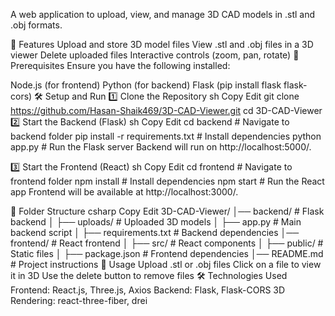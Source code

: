 A web application to upload, view, and manage 3D CAD models in .stl and .obj formats.

🚀 Features
Upload and store 3D model files
View .stl and .obj files in a 3D viewer
Delete uploaded files
Interactive controls (zoom, pan, rotate)
📌 Prerequisites
Ensure you have the following installed:

Node.js (for frontend)
Python (for backend)
Flask (pip install flask flask-cors)
🛠️ Setup and Run
1️⃣ Clone the Repository
sh
Copy
Edit
git clone https://github.com/Hasan-Shaik469/3D-CAD-Viewer.git
cd 3D-CAD-Viewer
2️⃣ Start the Backend (Flask)
sh
Copy
Edit
cd backend  # Navigate to backend folder
pip install -r requirements.txt  # Install dependencies
python app.py  # Run the Flask server
Backend will run on http://localhost:5000/.

3️⃣ Start the Frontend (React)
sh
Copy
Edit
cd frontend  # Navigate to frontend folder
npm install  # Install dependencies
npm start  # Run the React app
Frontend will be available at http://localhost:3000/.

📂 Folder Structure
csharp
Copy
Edit
3D-CAD-Viewer/
│── backend/            # Flask backend
│   ├── uploads/        # Uploaded 3D models
│   ├── app.py          # Main backend script
│   ├── requirements.txt # Backend dependencies
│── frontend/           # React frontend
│   ├── src/            # React components
│   ├── public/         # Static files
│   ├── package.json    # Frontend dependencies
│── README.md           # Project instructions
🎯 Usage
Upload .stl or .obj files
Click on a file to view it in 3D
Use the delete button to remove files
🛠️ Technologies Used
Frontend: React.js, Three.js, Axios
Backend: Flask, Flask-CORS
3D Rendering: react-three-fiber, drei
